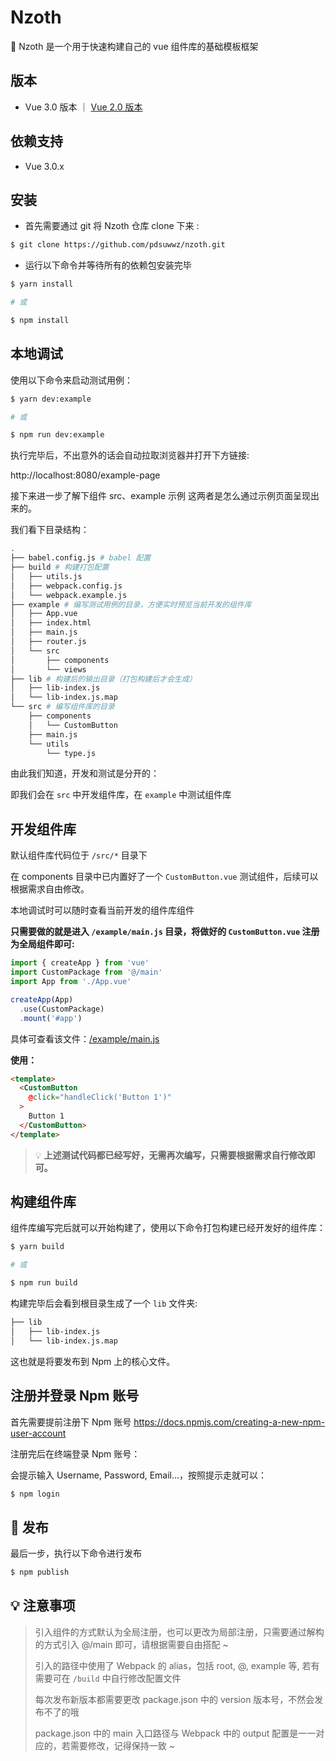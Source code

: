 # Nzoth

🦑 Nzoth 是一个用于快速构建自己的 vue 组件库的基础模板框架

## 版本

* Vue 3.0 版本 ｜ [Vue 2.0 版本](https://github.com/pdsuwwz/nzoth)

## 依赖支持

* Vue 3.0.x

## 安装

* 首先需要通过 git 将 Nzoth 仓库 clone 下来 :

```bash
$ git clone https://github.com/pdsuwwz/nzoth.git
```

* 运行以下命令并等待所有的依赖包安装完毕

```bash
$ yarn install

# 或

$ npm install
```

## 本地调试

使用以下命令来启动测试用例：

```bash
$ yarn dev:example

# 或

$ npm run dev:example
```

执行完毕后，不出意外的话会自动拉取浏览器并打开下方链接: 

http://localhost:8080/example-page


接下来进一步了解下组件 src、example 示例 这两者是怎么通过示例页面呈现出来的。

我们看下目录结构：

```bash
.
├── babel.config.js # babel 配置
├── build # 构建打包配置
│   ├── utils.js
│   ├── webpack.config.js
│   └── webpack.example.js
├── example # 编写测试用例的目录，方便实时预览当前开发的组件库
│   ├── App.vue
│   ├── index.html
│   ├── main.js
│   ├── router.js
│   └── src
│       ├── components
│       └── views
├── lib # 构建后的输出目录（打包构建后才会生成）
│   ├── lib-index.js
│   └── lib-index.js.map
└── src # 编写组件库的目录
    ├── components
    │   └── CustomButton
    ├── main.js
    └── utils
        └── type.js
```

由此我们知道，开发和测试是分开的：

即我们会在 `src` 中开发组件库，在 `example` 中测试组件库

## 开发组件库

默认组件库代码位于 `/src/*` 目录下

在 components 目录中已内置好了一个 `CustomButton.vue` 测试组件，后续可以根据需求自由修改。

本地调试时可以随时查看当前开发的组件库组件


__只需要做的就是进入 `/example/main.js` 目录，将做好的 `CustomButton.vue` 注册为全局组件即可:__

```js
import { createApp } from 'vue'
import CustomPackage from '@/main'
import App from './App.vue'

createApp(App)
  .use(CustomPackage)
  .mount('#app')

```

具体可查看该文件：[/example/main.js](https://github.com/pdsuwwz/nzoth/blob/vue3.0/example/main.js)


__使用：__

```html
<template>
  <CustomButton
    @click="handleClick('Button 1')"
  >
    Button 1
  </CustomButton>
</template>
```

> 💡 __上述测试代码都已经写好，无需再次编写，只需要根据需求自行修改即可。__


## 构建组件库

组件库编写完后就可以开始构建了，使用以下命令打包构建已经开发好的组件库：

```bash
$ yarn build

# 或

$ npm run build
```

构建完毕后会看到根目录生成了一个 `lib` 文件夹:

```bash
├── lib
│   ├── lib-index.js
│   └── lib-index.js.map
```

这也就是将要发布到 Npm 上的核心文件。

## 注册并登录 Npm 账号

首先需要提前注册下 Npm 账号 https://docs.npmjs.com/creating-a-new-npm-user-account

注册完后在终端登录 Npm 账号：

会提示输入 Username, Password, Email...，按照提示走就可以：

```bash
$ npm login
```

## 🚀 发布
最后一步，执行以下命令进行发布

```bash
$ npm publish
```

## 💡 注意事项

> 引入组件的方式默认为全局注册，也可以更改为局部注册，只需要通过解构的方式引入 @/main 即可，请根据需要自由搭配 ~
>
> 引入的路径中使用了 Webpack 的 alias，包括 root, @, example 等, 若有需要可在 `/build` 中自行修改配置文件
>
> 每次发布新版本都需要更改 package.json 中的 version 版本号，不然会发布不了的哦
>
> package.json 中的 main 入口路径与 Webpack 中的 output 配置是一一对应的，若需要修改，记得保持一致 ~